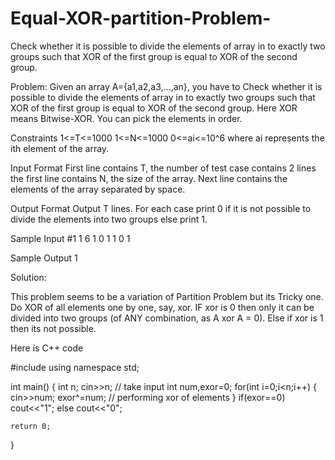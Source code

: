 # Equal-XOR-partition-Problem-
Check whether it is possible to divide the elements of array in to exactly two groups such that XOR of the first group is equal 
to XOR of the second group.


Problem: Given an array A={a1,a2,a3,...,an}, you have to Check whether it is possible to divide the elements of array in to exactly
two groups such that XOR of the first group is equal to XOR of the second group. Here XOR means Bitwise-XOR. You can pick the elements 
in order.

Constraints
1<=T<=1000
1<=N<=1000
0<=ai<=10^6 where ai represents the ith element of the array.

Input Format
First line contains T, the number of test case contains 2 lines the first line contains N, the size of the array. Next line contains
the elements of the array separated by space.

Output Format
Output T lines. For each case print 0 if it is not possible to divide the elements into two groups else print 1.

Sample Input #1
1
6
1 0 1 1 0 1

Sample Output
1

Solution:

This problem seems to be a variation of Partition Problem but its Tricky one. Do XOR of all elements one by one, say, xor. IF xor is 0 
then only it can be divided into two groups (of ANY combination, as A xor A = 0). Else if xor is 1 then its not possible.

Here is C++ code

#include<iostream>
using namespace std;

int main()
{
	int n;
	cin>>n; // take input
	int num,exor=0;
	for(int i=0;i<n;i++)
	{
		cin>>num;
		exor^=num; // performing xor of elements
	}
	if(exor==0)
		cout<<"1";
	else
		cout<<"0";
		
	return 0;
}

